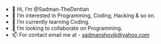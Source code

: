- 👋 Hi, I’m @Sadman-TheDentian
- 👀 I’m interested in Programming, Coding, Hacking & so on.
- 🌱 I’m currently learning Coding.
- 💞️ I’m looking to collaborate on Programming.
- 📫 For contact email me at - sadmanshovik@yahoo.com

<!---
Sadman-TheDentian/Sadman-TheDentian is a ✨ special ✨ repository because its `README.md` (this file) appears on your GitHub profile.
You can click the Preview link to take a look at your changes.
--->
